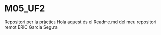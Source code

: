 # M05_UF2
Repositori per la pràctica
Hola aquest és el Readme.md del meu repositori remot ERIC Garcia Segura
